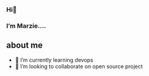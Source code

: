 ###                                                                      Hi👋
###                                         I’m Marzie....

## about me
- 🌱 I’m currently learning devops
- 👯 I’m looking to collaborate on open source project
<!-- read my blog from .... --!>
<!--
**mRahmatii/mRahmatii** is a ✨ _special_ ✨ repository because its `README.md` (this file) appears on your GitHub profile.

Here are some ideas to get you started:

- 🔭 I’m currently working on ...
- 🌱 I’m currently learning react and nextjs
- 👯 I’m looking to collaborate on ...
- 🤔 I’m looking for help with ...
- 💬 Ask me about ...
- 📫 How to reach me: ...
- 😄 Pronouns: ...
- ⚡ Fun fact: ...
-->
